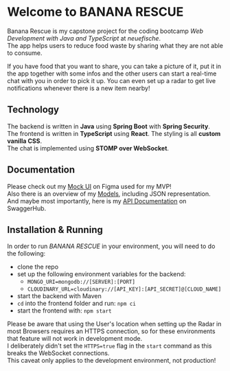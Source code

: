 # Welcome to BANANA RESCUE

Banana Rescue is my capstone project for the coding bootcamp *Web Development with Java and TypeScript* at
*neuefische*.  
The app helps users to reduce food waste by sharing what they are not able to consume.

If you have food that you want to share, you can take a picture of it, put it in the app together with some infos and the
other users can start a real-time chat with you in order to pick it up. You can even set up a radar to get live notifications whenever there is a new item nearby!

## Technology

The backend is written in **Java** using **Spring Boot** with **Spring Security**.  
The frontend is written in **TypeScript** using **React**. The styling is all **custom vanilla CSS**.  
The chat is implemented using **STOMP over WebSocket**.

## Documentation

Please check out
my [Mock UI](https://www.figma.com/proto/uAzAfoRI7c7ws5HD4tL87N/Banana-Rescue?node-id=6-975&scaling=min-zoom&page-id=0%3A1&starting-point-node-id=2%3A22)
on Figma used for my MVP!  
Also there is an overview of my [Models](https://www.figma.com/file/spoKUhcg5Y7VZIhLy2M0dt/Banana-Rescue-Models),
including JSON representation.  
And maybe most importantly, here is
my [API Documentation](https://app.swaggerhub.com/apis-docs/VALENTINFINKE/BananaRescue) on SwaggerHub.

## Installation & Running

In order to run *BANANA RESCUE* in your environment, you will need to do the following:

* clone the repo
* set up the following environment variables for the backend:
  * `MONGO_URI=mongodb://[SERVER]:[PORT]`
  * `CLOUDINARY_URL=cloudinary://[API_KEY]:[API_SECRET]@[CLOUD_NAME]`
* start the backend with Maven
* `cd` into the frontend folder and run: `npm ci`
* start the frontend with: `npm start`

Please be aware that using the User's location when setting up the Radar in most Browsers requires an HTTPS connection,
so for these environments that feature will not work in development mode.  
I deliberately didn't set the `HTTPS=true` flag in the `start` command as this breaks the WebSocket connections.  
This caveat only applies to the development environment, not production!
